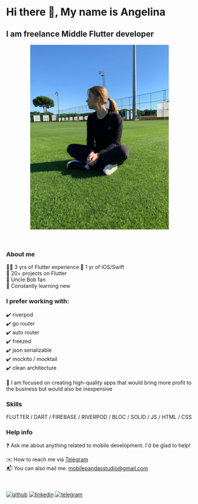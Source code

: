 <h1> Hi there 👋, My name is Angelina </h1>
<h2> I am freelance Middle Flutter developer </h2>

<p align="center">
  <img src="av-2.jpg" height="500" title="avatar">
</p>

<br>

<h3>About me</h3>
  👱‍♀️ 3 yrs of Flutter experience
  📱 1 yr of iOS/Swift <br>
  🧗 20+ projects on Flutter <br>
  📙 Uncle Bob fan <br>
  📖 Constantly learning new <br>


<h3>I prefer working with:</h3>
✔️ riverpod <br>
  ✔️ go router <br>
  ✔️ auto router <br>
  ✔️ freezed <br>
  ✔️ json serializable <br>
  ✔️ mockito / mocktail <br>
  ✔️ clean architecture <br>
<br>
🔭 I am focused on creating high-quality apps that would bring more profit to the business but would also be inexpensive

<h3>Skills</h3>
FLUTTER / DART / FIREBASE / RIVERPOD / BLOC / SOLID / JS / HTML / CSS

<h3>Help info</h3>
❓ Ask me about anything related to mobile development. I'd be glad to help!<br>

✉️ How to reach me via  <a href="https://t.me/pandaMob">Telegram</a><br>
📬 You can also mail me: <a href="mailto:mobilepandasstudio@gmail.com">mobilepandasstudio@gmail.com</a> <br>
<br>
<br>

[<img src='https://cdn.jsdelivr.net/npm/simple-icons@3.0.1/icons/github.svg' alt='github' height='40'>](https://github.com/asg1997)  [<img src='https://cdn.jsdelivr.net/npm/simple-icons@3.0.1/icons/linkedin.svg' alt='linkedin' height='40'>](https://www.linkedin.com/in/https://www.linkedin.com/in/angelina-gromova-b3ba71224/)  [<img src='https://cdn.jsdelivr.net/npm/simple-icons@3.0.1/icons/telegram.svg' alt='telegram' height='40'>](@pandaMob)  

